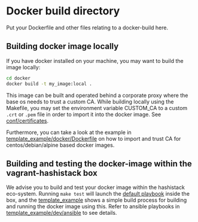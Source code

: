# Docker build directory
Put your Dockerfile and other files relating to a docker-build here.

## Building docker image locally
If you have docker installed on your machine, you may want to build the image locally:
```sh
cd docker
docker build -t my_image:local .
```

This image can be built and operated behind a corporate proxy where the base os needs to trust a custom CA.
While building locally using the Makefile, you may set the environment variable CUSTOM_CA to a custom `.crt` or `.pem` file in order to import it into the docker image. 
See [conf/certificates](conf/certificates).

Furthermore, you can take a look at the example in [template_example/docker/Dockerfile](https://github.com/fredrikhgrelland/vagrant-hashistack-template/blob/master/template_example/docker/Dockerfile) 
on how to import and trust CA for centos/debian/alpine based docker images.

## Building and testing the docker-image within the vagrant-hashistack box
We advise you to build and test your docker image within the hashistack eco-system. 
Running `make test` will launch the [default playbook](../dev/ansible/playbook.yml) inside the box, 
and the [template_example](https://github.com/fredrikhgrelland/vagrant-hashistack-template/blob/master/template_example/) shows a simple build process for building and running the docker image using this. 
Refer to ansible playbooks in [template_example/dev/ansible](https://github.com/fredrikhgrelland/vagrant-hashistack-template/tree/master/template_example/dev/ansible) to see details.
